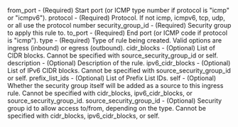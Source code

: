 from_port - (Required) Start port (or ICMP type number if protocol is "icmp" or "icmpv6").
protocol - (Required) Protocol. If not icmp, icmpv6, tcp, udp, or all use the protocol number
security_group_id - (Required) Security group to apply this rule to.
to_port - (Required) End port (or ICMP code if protocol is "icmp").
type - (Required) Type of rule being created. Valid options are ingress (inbound) or egress (outbound).
cidr_blocks - (Optional) List of CIDR blocks. Cannot be specified with source_security_group_id or self.
description - (Optional) Description of the rule.
ipv6_cidr_blocks - (Optional) List of IPv6 CIDR blocks. Cannot be specified with source_security_group_id or self.
prefix_list_ids - (Optional) List of Prefix List IDs.
self - (Optional) Whether the security group itself will be added as a source to this ingress rule. Cannot be specified with cidr_blocks, ipv6_cidr_blocks, or source_security_group_id.
source_security_group_id - (Optional) Security group id to allow access to/from, depending on the type. Cannot be specified with cidr_blocks, ipv6_cidr_blocks, or self.

